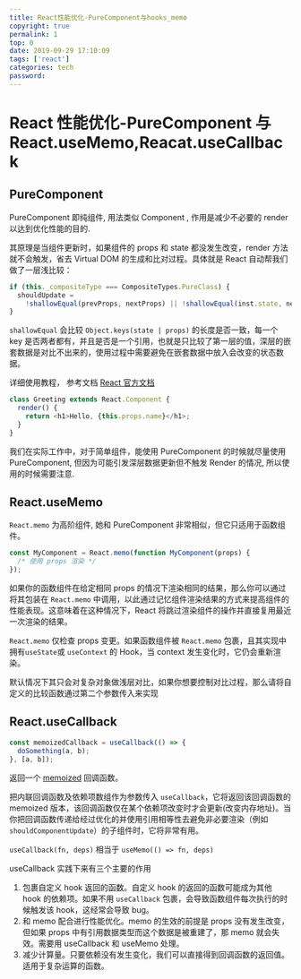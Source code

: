 ```yaml
---
title: React性能优化-PureComponent与hooks_memo
copyright: true
permalink: 1
top: 0
date: 2019-09-29 17:10:09
tags: ['react']
categories: tech
password:
---
```


# React 性能优化-PureComponent 与 React.useMemo,Reacat.useCallback

## PureComponent

PureComponent 即纯组件, 用法类似 Component , 作用是减少不必要的 render 以达到优化性能的目的.

其原理是当组件更新时，如果组件的 props 和 state 都没发生改变，render 方法就不会触发，省去 Virtual DOM 的生成和比对过程。具体就是 React 自动帮我们做了一层浅比较：

```js
if (this._compositeType === CompositeTypes.PureClass) {
  shouldUpdate =
    !shallowEqual(prevProps, nextProps) || !shallowEqual(inst.state, nextState);
}
```

`shallowEqual` 会比较 `Object.keys(state | props)` 的长度是否一致，每一个 key 是否两者都有，并且是否是一个引用，也就是只比较了第一层的值，深层的嵌套数据是对比不出来的，使用过程中需要避免在嵌套数据中放入会改变的状态数据。

详细使用教程， 参考文档 [React 官方文档](https://zh-hans.reactjs.org/docs/react-api.html#reactpurecomponent)

```js
class Greeting extends React.Component {
  render() {
    return <h1>Hello, {this.props.name}</h1>;
  }
}
```

我们在实际工作中，对于简单组件，能使用 PureComponent 的时候就尽量使用 PureComponent, 但因为可能引发深层数据更新但不触发 Render 的情况, 所以使用的时候需要注意.

## React.useMemo

`React.memo` 为高阶组件, 她和 PureComponent 非常相似，但它只适用于函数组件。

```js
const MyComponent = React.memo(function MyComponent(props) {
  /* 使用 props 渲染 */
});
```

如果你的函数组件在给定相同 props 的情况下渲染相同的结果，那么你可以通过将其包装在 `React.memo` 中调用，以此通过记忆组件渲染结果的方式来提高组件的性能表现。这意味着在这种情况下，React 将跳过渲染组件的操作并直接复用最近一次渲染的结果。

`React.memo` 仅检查 props 变更。如果函数组件被 `React.memo` 包裹，且其实现中拥有`useState`或 `useContext` 的 Hook，当 context 发生变化时，它仍会重新渲染。

默认情况下其只会对复杂对象做浅层对比，如果你想要控制对比过程，那么请将自定义的比较函数通过第二个参数传入来实现

## React.useCallback

```js
const memoizedCallback = useCallback(() => {
  doSomething(a, b);
}, [a, b]);
```

返回一个 [memoized](https://en.wikipedia.org/wiki/Memoization) 回调函数。

把内联回调函数及依赖项数组作为参数传入 `useCallback`，它将返回该回调函数的 memoized 版本，该回调函数仅在某个依赖项改变时才会更新(改变内存地址)。当你把回调函数传递给经过优化的并使用引用相等性去避免非必要渲染（例如 `shouldComponentUpdate`）的子组件时，它将非常有用。

`useCallback(fn, deps)` 相当于 `useMemo(() => fn, deps)`

useCallback 实践下来有三个主要的作用

1. 包裹自定义 hook 返回的函数。自定义 hook 的返回的函数可能成为其他 hook 的依赖项。如果不用 `useCallback` 包裹，会导致函数组件每次执行的时候触发该 hook，这经常会导致 bug。
2. 和 memo 配合进行性能优化。memo 的生效的前提是 props 没有发生改变，但如果 props 中有引用数据类型而这个数据是被重建了，那 memo 就会失效。需要用 useCallback 和 useMemo 处理。
3. 减少计算量。只要依赖没有发生变化，我们可以直接得到回调函数的返回值。适用于复杂运算的函数。
